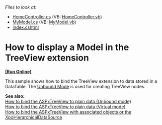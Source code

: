 <!-- default file list -->
*Files to look at*:

* [HomeController.cs](./CS/Controllers/HomeController.cs) (VB: [HomeController.vb](./VB/Controllers/HomeController.vb))
* [MyModel.cs](./CS/Models/MyModel.cs) (VB: [MyModel.vb](./VB/Models/MyModel.vb))
* [Index.cshtml](./CS/Views/Home/Index.cshtml)
<!-- default file list end -->
# How to display a Model in the TreeView extension
<!-- run online -->
**[[Run Online]](https://codecentral.devexpress.com/e2944/)**
<!-- run online end -->


<p>This sample shows how to bind the TreeView extension to data stored in a DataTable. The <a href="http://documentation.devexpress.com/#AspNet/CustomDocument8574"><u>Unbound Mode</u></a> is used for creating TreeView nodes.</p><p><strong>See also:</strong><br />
<a href="https://www.devexpress.com/Support/Center/p/E2873">How to bind the ASPxTreeView to plain data (Unbound mode)</a><br />
<a href="https://www.devexpress.com/Support/Center/p/E2872">How to bind the ASPxTreeView to plain data (Virtual mode)</a><br />
<a href="https://www.devexpress.com/Support/Center/p/E2875">How to bind the ASPxTreeView with associated objects or the XpoHierarchicalDataSource </a></p>

<br/>



